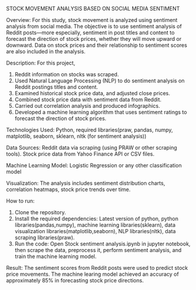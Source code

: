 STOCK MOVEMENT ANALYSIS BASED ON SOCIAL MEDIA SENTIMENT

Overview:
For this study, stock movement is analyzed using sentiment analysis from social media. The objective is to use sentiment analysis of Reddit posts—more especially, sentiment in post titles and content to 
forecast the direction of stock prices, whether they will move upward or downward. Data on stock prices and their relationship to sentiment scores are also included in the analysis.

Description:
For this project,
1. Reddit information on stocks was scraped.
2. Used Natural Language Processing (NLP) to do sentiment analysis on Reddit postings titles and content.
3. Examined historical stock price data, and adjusted close prices.
4. Combined stock price data with sentiment data from Reddit.
5. Carried out correlation analysis and produced infographics.
6. Developed a machine learning algorithm that uses sentiment ratings to forecast the direction of stock prices.

Technologies Used:
Python, required libraries(praw, pandas, numpy, matplotlib, seaborn, sklearn, nltk (for sentiment analysis))

Data Sources:
Reddit data via scraping (using PRAW or other scraping tools).
Stock price data from Yahoo Finance API or CSV files.

Machine Learning Model:
Logistic Regression or any other classification model

Visualization: 
The analysis includes sentiment distribution charts, correlation heatmaps, stock price trends over time. 

How to run:
1. Clone the repository.
2. Install the required dependencies: Latest version of python, python libraries(pandas,numpy), machine learning libraries(sklearn), data visualization libraries(matplotlib,seaborn), NLP libraries(nltk),
   data scraping libraries(praw).
3. Run the code: Open Stock sentiment analysis.ipynb in jupyter notebook, then scrape the data, preprocess it, perform sentiment analysis, and train the machine learning model.

Result:
The sentiment scores from Reddit posts were used to predict stock price movements. The machine learing model achieved an accuracy of approximately 85% in forecasting stock price directions.







